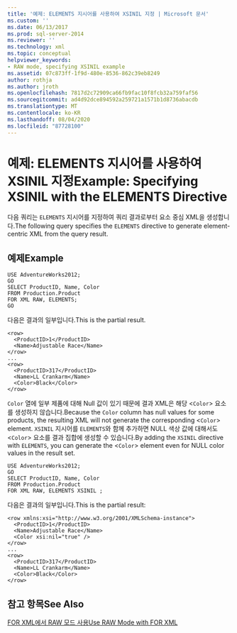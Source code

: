 ```yaml
---
title: '예제: ELEMENTS 지시어를 사용하여 XSINIL 지정 | Microsoft 문서'
ms.custom: ''
ms.date: 06/13/2017
ms.prod: sql-server-2014
ms.reviewer: ''
ms.technology: xml
ms.topic: conceptual
helpviewer_keywords:
- RAW mode, specifying XSINIL example
ms.assetid: 07c873ff-1f9d-480e-8536-862c39eb8249
author: rothja
ms.author: jroth
ms.openlocfilehash: 7817d2c72909ca66fb9fac10f8fcb32a759faf56
ms.sourcegitcommit: ad4d92dce894592a259721a1571b1d8736abacdb
ms.translationtype: MT
ms.contentlocale: ko-KR
ms.lasthandoff: 08/04/2020
ms.locfileid: "87728100"
---
```

# <a name="example-specifying-xsinil-with-the-elements-directive"></a><span data-ttu-id="df1d6-102">예제: ELEMENTS 지시어를 사용하여 XSINIL 지정</span><span class="sxs-lookup"><span data-stu-id="df1d6-102">Example: Specifying XSINIL with the ELEMENTS Directive</span></span>
  <span data-ttu-id="df1d6-103">다음 쿼리는 `ELEMENTS` 지시어를 지정하여 쿼리 결과로부터 요소 중심 XML을 생성합니다.</span><span class="sxs-lookup"><span data-stu-id="df1d6-103">The following query specifies the `ELEMENTS` directive to generate element-centric XML from the query result.</span></span>  
  
## <a name="example"></a><span data-ttu-id="df1d6-104">예제</span><span class="sxs-lookup"><span data-stu-id="df1d6-104">Example</span></span>  
  
```  
USE AdventureWorks2012;  
GO  
SELECT ProductID, Name, Color  
FROM Production.Product  
FOR XML RAW, ELEMENTS;  
GO  
```  
  
 <span data-ttu-id="df1d6-105">다음은 결과의 일부입니다.</span><span class="sxs-lookup"><span data-stu-id="df1d6-105">This is the partial result.</span></span>  
  
```  
<row>  
  <ProductID>1</ProductID>  
  <Name>Adjustable Race</Name>  
</row>  
...  
<row>  
  <ProductID>317</ProductID>  
  <Name>LL Crankarm</Name>  
  <Color>Black</Color>  
</row>  
```  
  
 <span data-ttu-id="df1d6-106">`Color` 열에 일부 제품에 대해 Null 값이 있기 때문에 결과 XML은 해당 <`Color`> 요소를 생성하지 않습니다.</span><span class="sxs-lookup"><span data-stu-id="df1d6-106">Because the `Color` column has null values for some products, the resulting XML will not generate the corresponding <`Color`> element.</span></span> <span data-ttu-id="df1d6-107">`XSINIL` 지시어를 `ELEMENTS`와 함께 추가하면 NULL 색상 값에 대해서도 <`Color`> 요소를 결과 집합에 생성할 수 있습니다.</span><span class="sxs-lookup"><span data-stu-id="df1d6-107">By adding the `XSINIL` directive with `ELEMENTS`, you can generate the <`Color`> element even for NULL color values in the result set.</span></span>  
  
```  
USE AdventureWorks2012;  
GO  
SELECT ProductID, Name, Color  
FROM Production.Product  
FOR XML RAW, ELEMENTS XSINIL ;  
```  
  
 <span data-ttu-id="df1d6-108">다음은 결과의 일부입니다.</span><span class="sxs-lookup"><span data-stu-id="df1d6-108">This is the partial result:</span></span>  
  
```  
<row xmlns:xsi="http://www.w3.org/2001/XMLSchema-instance">  
  <ProductID>1</ProductID>  
  <Name>Adjustable Race</Name>  
  <Color xsi:nil="true" />  
</row>  
...  
<row>  
  <ProductID>317</ProductID>  
  <Name>LL Crankarm</Name>  
  <Color>Black</Color>  
</row>  
```  
  
## <a name="see-also"></a><span data-ttu-id="df1d6-109">참고 항목</span><span class="sxs-lookup"><span data-stu-id="df1d6-109">See Also</span></span>  
 [<span data-ttu-id="df1d6-110">FOR XML에서 RAW 모드 사용</span><span class="sxs-lookup"><span data-stu-id="df1d6-110">Use RAW Mode with FOR XML</span></span>](use-raw-mode-with-for-xml.md)  
  
  
